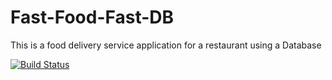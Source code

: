 # Fast-Food-Fast-DB
This is a food delivery service application for a restaurant using a Database 

[![Build Status](https://travis-ci.org/celestemiriams/Fast-Food-Fast-DB.svg?branch=develop)](https://travis-ci.org/celestemiriams/Fast-Food-Fast-DB)


